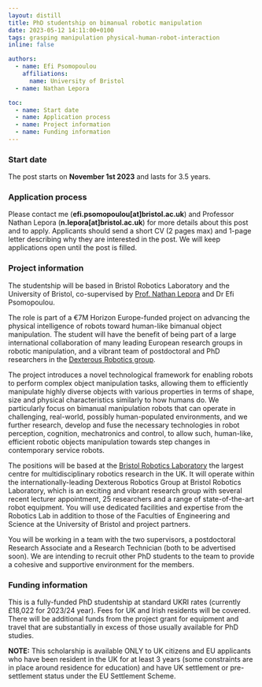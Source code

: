 ```yaml
---
layout: distill
title: PhD studentship on bimanual robotic manipulation 
date: 2023-05-12 14:11:00+0100
tags: grasping manipulation physical-human-robot-interaction
inline: false

authors:
  - name: Efi Psomopoulou
    affiliations:
      name: University of Bristol
  - name: Nathan Lepora

toc:
  - name: Start date
  - name: Application process
  - name: Project information
  - name: Funding information
---
```


### Start date

The post starts on **November 1st 2023** and lasts for 3.5 years.

### Application process

Please contact me (**efi.psomopoulou[at]bristol.ac.uk**) and Professor Nathan Lepora (**n.lepora[at]bristol.ac.uk**) for more details about this post and to apply. Applicants should send a short CV (2 pages max) and 1-page letter describing why they are interested in the post. We will keep applications open until the post is filled.

### Project information

The studentship will be based in Bristol Robotics Laboratory and the University of Bristol, co-supervised by [Prof. Nathan Lepora](https://lepora.com/) and Dr Efi Psomopoulou.

The role is part of a €7M Horizon Europe-funded project on advancing the physical intelligence of robots toward human-like bimanual object manipulation. The student will have the benefit of being part of a large international collaboration of many leading European research groups in robotic manipulation, and a vibrant team of postdoctoral and PhD researchers in the [Dexterous Robotics group](www.bristolroboticslab.com/dexterous-robotics).

The project introduces a novel technological framework for enabling robots to perform complex object manipulation tasks, allowing them to efficiently manipulate highly diverse objects with various properties in terms of shape, size and physical characteristics similarly to how humans do. We particularly focus on bimanual manipulation robots that can operate in challenging, real-world, possibly human-populated environments, and we further research, develop and fuse the necessary technologies in robot perception, cognition, mechatronics and control, to allow such, human-like, efficient robotic objects manipulation towards step changes in contemporary service robots.

The positions will be based at the [Bristol Robotics Laboratory](www.brl.ac.uk) the largest centre for multidisciplinary robotics research in the UK. It will operate within the internationally-leading Dexterous Robotics Group at Bristol Robotics Laboratory, which is an exciting and vibrant research group with several recent lecturer appointment, 25 researchers and a range of state-of-the-art robot equipment. You will use dedicated facilities and expertise from the Robotics Lab in addition to those of the Faculties of Engineering and Science at the University of Bristol and project partners.

You will be working in a team with the two supervisors, a postdoctoral Research Associate and a Research Technician (both to be advertised soon). We are intending to recruit other PhD students to the team to provide a cohesive and supportive environment for the members.

### Funding information

This is a fully-funded PhD studentship at standard UKRI rates (currently £18,022 for 2023/24 year). Fees for UK and Irish residents will be covered. There will be additional funds from the project grant for equipment and travel that are substantially in excess of those usually available for PhD studies.

**NOTE:**
This scholarship is available ONLY to UK citizens and EU applicants who have been resident in the UK for at least 3 years (some constraints are in place around residence for education) and have UK settlement or pre-settlement status under the EU Settlement Scheme.
